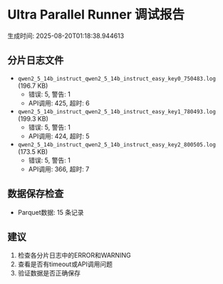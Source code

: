 # Ultra Parallel Runner 调试报告

生成时间: 2025-08-20T01:18:38.944613

## 分片日志文件

- `qwen2_5_14b_instruct_qwen2_5_14b_instruct_easy_key0_750483.log` (196.7 KB)
  - 错误: 5, 警告: 1
  - API调用: 425, 超时: 6
- `qwen2_5_14b_instruct_qwen2_5_14b_instruct_easy_key1_780493.log` (199.3 KB)
  - 错误: 5, 警告: 1
  - API调用: 424, 超时: 5
- `qwen2_5_14b_instruct_qwen2_5_14b_instruct_easy_key2_800505.log` (173.5 KB)
  - 错误: 5, 警告: 1
  - API调用: 366, 超时: 7

## 数据保存检查

- Parquet数据: 15 条记录

## 建议

1. 检查各分片日志中的ERROR和WARNING
2. 查看是否有timeout或API调用问题
3. 验证数据是否正确保存
